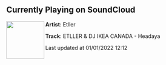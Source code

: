 ## Currently Playing on SoundCloud

[<img align="left" width="100" src="https://i1.sndcdn.com/artworks-tz3iTpuWvgGRfkh3-mZQCnA-t500x500.jpg">](https://soundcloud.com/etller/etller-dj-ikea-canada-headaya)

**Artist**: Etller 

**Track**: ETLLER & DJ IKEA CANADA - Headaya

Last updated at 01/01/2022 12:12

